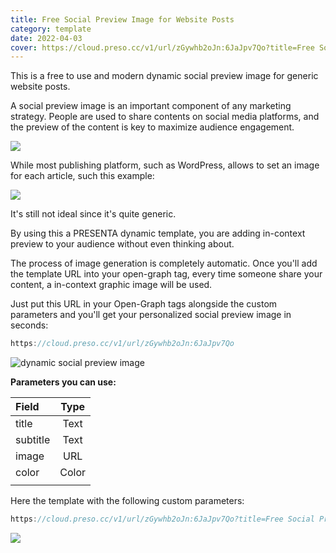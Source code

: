 ```yaml
---
title: Free Social Preview Image for Website Posts
category: template
date: 2022-04-03
cover: https://cloud.preso.cc/v1/url/zGywhb2oJn:6JaJpv7Qo?title=Free Social Preview Image for Website Articles&subtitle=Released at 3rd April, 2022&image=https://source.unsplash.com/random/
---
```


This is a free to use and modern dynamic social preview image for generic website posts.

A social preview image is an important component of any marketing strategy. People are used to share contents on social media platforms, and the preview of the content is key to maximize audience engagement.

<div class="img">

![](../blog/covers/apple-og.png)

</div>

While most publishing platform, such as WordPress, allows to set an image for each article, such this example:

<div class="img">

![](../blog/covers/tc-og.png)

</div>

It's still not ideal since it's quite generic.

By using this a PRESENTA dynamic template, you are adding in-context preview to your audience without even thinking about.

The process of image generation is completely automatic.
Once you'll add the template URL into your open-graph tag, every time someone share your content, a in-context graphic image will be used.

Just put this URL in your Open-Graph tags alongside the custom parameters and you'll get your personalized social preview image in seconds:

```js
https://cloud.preso.cc/v1/url/zGywhb2oJn:6JaJpv7Qo
```



<div class="img">

![dynamic social preview image](https://cloud.preso.cc/v1/url/zGywhb2oJn:6JaJpv7Qo)

</div>

**Parameters you can use:**

| Field    | Type  |
| :------- | :---: |
| title    | Text  |
| subtitle | Text  |
| image    |  URL  |
| color    | Color |
|          |       |


Here the template with the following custom parameters:

```js
https://cloud.preso.cc/v1/url/zGywhb2oJn:6JaJpv7Qo?title=Free Social Preview Image for Website Articles&subtitle=Released at 3rd April, 2022&image=https://source.unsplash.com/random/
```

<div class="img"><img src="https://cloud.preso.cc/v1/url/zGywhb2oJn:6JaJpv7Qo?title=Free Social Preview Image for Website Articles&subtitle=Released at 3rd April, 2022&image=https://source.unsplash.com/random/" /></div>